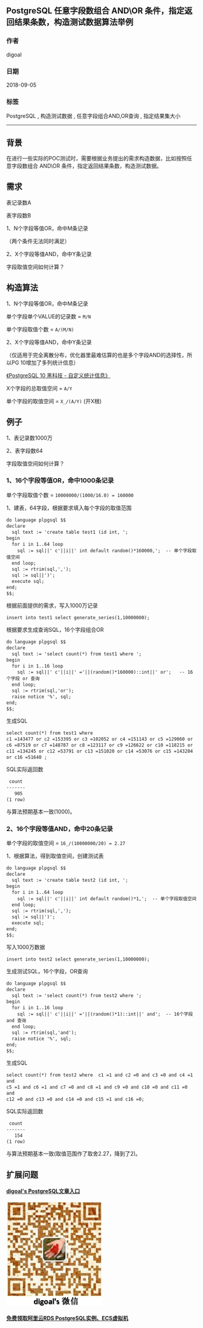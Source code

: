 ## PostgreSQL 任意字段数组合 AND\OR 条件，指定返回结果条数，构造测试数据算法举例  
                                                                 
### 作者                                                                 
digoal                                                                 
                                                                 
### 日期                                                                 
2018-09-05                                                               
                                                                 
### 标签                                                                 
PostgreSQL , 构造测试数据 , 任意字段组合AND,OR查询 , 指定结果集大小        
                                                                 
----                                                                 
                                                                 
## 背景   
在进行一些实际的POC测试时，需要根据业务提出的需求构造数据，比如按照任意字段数组合 AND\OR 条件，指定返回结果条数，构造测试数据。  
  
## 需求  
  
表记录数A  
  
表字段数B  
  
1、N个字段等值OR，命中M条记录  
  
（两个条件无法同时满足）  
  
2、X个字段等值AND，命中Y条记录  
  
字段取值空间如何计算？  
  
## 构造算法  
1、N个字段等值OR，命中M条记录  
  
单个字段单个VALUE的记录数 = ```M/N```   
  
单个字段取值个数 = ```A/(M/N)```   
  
2、X个字段等值AND，命中Y条记录  
  
（仅适用于完全离散分布，优化器里最难估算的也是多个字段AND的选择性，所以PG 10增加了多列统计信息）  
  
[《PostgreSQL 10 黑科技 - 自定义统计信息》](../201709/20170902_02.md)    
  
X个字段的总取值空间 = ```A/Y```  
  
单个字段的取值空间 = ```X_/(A/Y)```  (开X根)  
  
## 例子  
  
1、表记录数1000万  
  
2、表字段数64  
  
字段取值空间如何计算？  
  
### 1、16个字段等值OR，命中1000条记录  
  
单个字段取值个数 = ```10000000/(1000/16.0) = 160000```  
  
1、建表，64字段，根据要求填入每个字段的取值范围  
  
```  
do language plpgsql $$  
declare  
  sql text := 'create table test1 (id int, ';  
begin  
  for i in 1..64 loop  
    sql := sql||' c'||i||' int default random()*160000,';  -- 单个字段取值空间  
  end loop;  
  sql := rtrim(sql,',');  
  sql := sql||')';  
  execute sql;  
end;  
$$;  
```  
  
根据前面提供的需求，写入1000万记录  
  
```  
insert into test1 select generate_series(1,10000000);  
```  
  
根据要求生成查询SQL，16个字段组合OR  
  
```  
do language plpgsql $$  
declare  
  sql text := 'select count(*) from test1 where ';  
begin  
  for i in 1..16 loop  
    sql := sql||' c'||i||' ='||(random()*160000)::int||' or';   -- 16个字段 or 查询   
  end loop;  
  sql := rtrim(sql,'or');  
  raise notice '%', sql;  
end;  
$$;  
```  
  
生成SQL  
  
```  
select count(*) from test1 where    
c1 =143477 or c2 =153395 or c3 =102052 or c4 =151143 or c5 =129060 or   
c6 =87519 or c7 =148787 or c8 =123117 or c9 =126622 or c10 =118215 or   
c11 =134245 or c12 =53791 or c13 =151020 or c14 =53076 or c15 =143204 or c16 =51640 ;  
```  
  
SQL实际返回数  
  
  
```  
 count   
-------  
   905  
(1 row)  
```  
  
与算法预期基本一致(1000)。  
  
  
### 2、16个字段等值AND，命中20条记录  
  
单个字段的取值空间 = ```16_/(10000000/20) = 2.27```  
  
1、根据算法，得到取值空间，创建测试表  
  
```  
do language plpgsql $$  
declare  
  sql text := 'create table test2 (id int, ';  
begin  
  for i in 1..64 loop  
    sql := sql||' c'||i||' int default random()*1,';  -- 单个字段取值空间  
  end loop;  
  sql := rtrim(sql,',');  
  sql := sql||')';  
  execute sql;  
end;  
$$;  
```  
  
写入1000万数据  
  
```  
insert into test2 select generate_series(1,10000000);  
```  
  
生成测试SQL，16个字段，OR查询   
  
```  
do language plpgsql $$  
declare  
  sql text := 'select count(*) from test2 where ';  
begin  
  for i in 1..16 loop  
    sql := sql||' c'||i||' ='||(random()*1)::int||' and';  -- 16个字段 and 查询   
  end loop;  
  sql := rtrim(sql,'and');  
  raise notice '%', sql;  
end;  
$$;  
```  
  
生成SQL  
  
```  
select count(*) from test2 where  c1 =1 and c2 =0 and c3 =0 and c4 =1 and   
c5 =1 and c6 =1 and c7 =0 and c8 =1 and c9 =0 and c10 =0 and c11 =0 and   
c12 =0 and c13 =0 and c14 =0 and c15 =1 and c16 =0;  
```  
  
SQL实际返回数  
  
```  
 count   
-------  
   154  
(1 row)  
```  
  
与算法预期基本一致(取值范围作了取舍2.27，降到了2)。     
  
  
  
## 扩展问题  
    
    
  
  
  
  
  
  
  
  
  
  
  
  
  
  
  
#### [digoal's PostgreSQL文章入口](https://github.com/digoal/blog/blob/master/README.md "22709685feb7cab07d30f30387f0a9ae")
  
  
![digoal's weixin](../pic/digoal_weixin.jpg "f7ad92eeba24523fd47a6e1a0e691b59")
  
  
  
  
  
  
  
  
#### [免费领取阿里云RDS PostgreSQL实例、ECS虚拟机](https://www.aliyun.com/database/postgresqlactivity "57258f76c37864c6e6d23383d05714ea")
  
